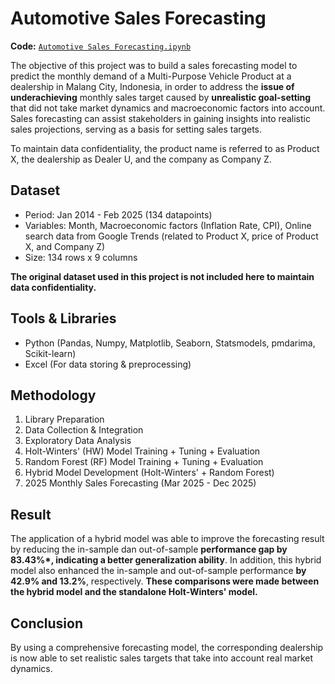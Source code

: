 # Automotive Sales Forecasting
**Code:** [`Automotive Sales Forecasting.ipynb`](https://github.com/erielmat3/Data-Analytics-Portfolio/blob/main/Automotive%20Sales%20Forecasting%20using%20Hybrid%20Model%20(Holt-Winters%20%2B%20Random%20Forest)/Automotive%20Sales%20Forecasting.ipynb)

The objective of this project was to build a sales forecasting model to predict the monthly demand of a Multi-Purpose Vehicle Product at a dealership in Malang City, Indonesia, in order to address the **issue of underachieving** monthly sales target caused by **unrealistic goal-setting** that did not take market dynamics and macroeconomic factors into account. Sales forecasting can assist stakeholders in gaining insights into realistic sales projections, serving as a basis for setting sales targets.

To maintain data confidentiality, the product name is referred to as Product X, the dealership as Dealer U, and the company as Company Z.

## Dataset
- Period: Jan 2014 - Feb 2025 (134 datapoints)
- Variables: Month, Macroeconomic factors (Inflation Rate, CPI), Online search data from Google Trends (related to Product X, price of Product X, and Company Z)
- Size: 134 rows x 9 columns

**The original dataset used in this project is not included here to maintain data confidentiality.**

## Tools & Libraries
- Python (Pandas, Numpy, Matplotlib, Seaborn, Statsmodels, pmdarima, Scikit-learn)
- Excel (For data storing & preprocessing)

## Methodology
1. Library Preparation
2. Data Collection & Integration
3. Exploratory Data Analysis
4. Holt-Winters' (HW) Model Training + Tuning + Evaluation
5. Random Forest (RF) Model Training + Tuning + Evaluation
6. Hybrid Model Development (Holt-Winters' + Random Forest)
7. 2025 Monthly Sales Forecasting (Mar 2025 - Dec 2025)

## Result
The application of a hybrid model was able to improve the forecasting result by reducing the in-sample dan out-of-sample **performance gap by 83.43%*, indicating a better generalization ability**. In addition, this hybrid model also enhanced the in-sample and out-of-sample performance **by 42.9% and 13.2%**, respectively. **These comparisons were made between the hybrid model and the standalone Holt-Winters' model.**

## Conclusion
By using a comprehensive forecasting model, the corresponding dealership is now able to set realistic sales targets that take into account real market dynamics.
